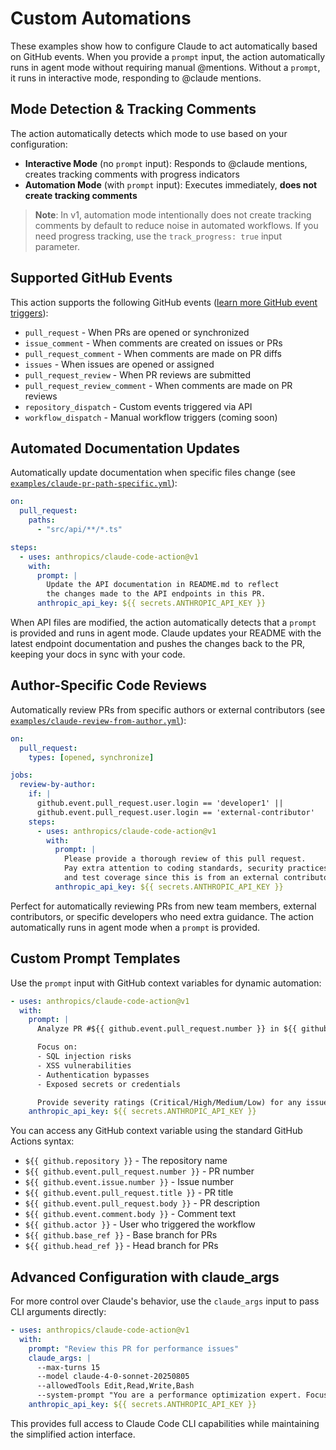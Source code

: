 # Custom Automations

These examples show how to configure Claude to act automatically based on GitHub events. When you provide a `prompt` input, the action automatically runs in agent mode without requiring manual @mentions. Without a `prompt`, it runs in interactive mode, responding to @claude mentions.

## Mode Detection & Tracking Comments

The action automatically detects which mode to use based on your configuration:

- **Interactive Mode** (no `prompt` input): Responds to @claude mentions, creates tracking comments with progress indicators
- **Automation Mode** (with `prompt` input): Executes immediately, **does not create tracking comments**

> **Note**: In v1, automation mode intentionally does not create tracking comments by default to reduce noise in automated workflows. If you need progress tracking, use the `track_progress: true` input parameter.

## Supported GitHub Events

This action supports the following GitHub events ([learn more GitHub event triggers](https://docs.github.com/en/actions/writing-workflows/choosing-when-your-workflow-runs/events-that-trigger-workflows)):

- `pull_request` - When PRs are opened or synchronized
- `issue_comment` - When comments are created on issues or PRs
- `pull_request_comment` - When comments are made on PR diffs
- `issues` - When issues are opened or assigned
- `pull_request_review` - When PR reviews are submitted
- `pull_request_review_comment` - When comments are made on PR reviews
- `repository_dispatch` - Custom events triggered via API
- `workflow_dispatch` - Manual workflow triggers (coming soon)

## Automated Documentation Updates

Automatically update documentation when specific files change (see [`examples/claude-pr-path-specific.yml`](../examples/claude-pr-path-specific.yml)):

```yaml
on:
  pull_request:
    paths:
      - "src/api/**/*.ts"

steps:
  - uses: anthropics/claude-code-action@v1
    with:
      prompt: |
        Update the API documentation in README.md to reflect
        the changes made to the API endpoints in this PR.
      anthropic_api_key: ${{ secrets.ANTHROPIC_API_KEY }}
```

When API files are modified, the action automatically detects that a `prompt` is provided and runs in agent mode. Claude updates your README with the latest endpoint documentation and pushes the changes back to the PR, keeping your docs in sync with your code.

## Author-Specific Code Reviews

Automatically review PRs from specific authors or external contributors (see [`examples/claude-review-from-author.yml`](../examples/claude-review-from-author.yml)):

```yaml
on:
  pull_request:
    types: [opened, synchronize]

jobs:
  review-by-author:
    if: |
      github.event.pull_request.user.login == 'developer1' ||
      github.event.pull_request.user.login == 'external-contributor'
    steps:
      - uses: anthropics/claude-code-action@v1
        with:
          prompt: |
            Please provide a thorough review of this pull request.
            Pay extra attention to coding standards, security practices,
            and test coverage since this is from an external contributor.
          anthropic_api_key: ${{ secrets.ANTHROPIC_API_KEY }}
```

Perfect for automatically reviewing PRs from new team members, external contributors, or specific developers who need extra guidance. The action automatically runs in agent mode when a `prompt` is provided.

## Custom Prompt Templates

Use the `prompt` input with GitHub context variables for dynamic automation:

```yaml
- uses: anthropics/claude-code-action@v1
  with:
    prompt: |
      Analyze PR #${{ github.event.pull_request.number }} in ${{ github.repository }} for security vulnerabilities.

      Focus on:
      - SQL injection risks
      - XSS vulnerabilities
      - Authentication bypasses
      - Exposed secrets or credentials

      Provide severity ratings (Critical/High/Medium/Low) for any issues found.
    anthropic_api_key: ${{ secrets.ANTHROPIC_API_KEY }}
```

You can access any GitHub context variable using the standard GitHub Actions syntax:

- `${{ github.repository }}` - The repository name
- `${{ github.event.pull_request.number }}` - PR number
- `${{ github.event.issue.number }}` - Issue number
- `${{ github.event.pull_request.title }}` - PR title
- `${{ github.event.pull_request.body }}` - PR description
- `${{ github.event.comment.body }}` - Comment text
- `${{ github.actor }}` - User who triggered the workflow
- `${{ github.base_ref }}` - Base branch for PRs
- `${{ github.head_ref }}` - Head branch for PRs

## Advanced Configuration with claude_args

For more control over Claude's behavior, use the `claude_args` input to pass CLI arguments directly:

```yaml
- uses: anthropics/claude-code-action@v1
  with:
    prompt: "Review this PR for performance issues"
    claude_args: |
      --max-turns 15
      --model claude-4-0-sonnet-20250805
      --allowedTools Edit,Read,Write,Bash
      --system-prompt "You are a performance optimization expert. Focus on identifying bottlenecks and suggesting improvements."
    anthropic_api_key: ${{ secrets.ANTHROPIC_API_KEY }}
```

This provides full access to Claude Code CLI capabilities while maintaining the simplified action interface.
